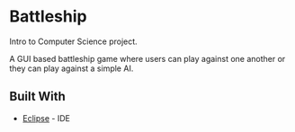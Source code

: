 # Battleship

Intro to Computer Science project.

A GUI based battleship game where users can play against one another or they can play against a simple AI. 

## Built With

* [Eclipse](https://www.eclipse.org/ide/) - IDE
